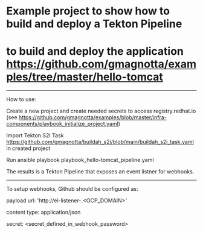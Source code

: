 # Example project to show how to build and deploy a Tekton Pipeline
# to build and deploy the application https://github.com/gmagnotta/examples/tree/master/hello-tomcat

---
How to use:

Create a new project and create needed secrets to access registry.redhat.io
(see https://github.com/gmagnotta/examples/blob/master/infra-components/playbook_initialize_project.yaml)

Import Tekton S2I Task https://github.com/gmagnotta/buildah_s2i/blob/main/buildah_s2i_task.yaml in created project

Run ansible playbook playbook_hello-tomcat_pipeline.yaml

The results is a Tekton Pipeline that exposes an event listner for webhooks.

---

To setup webhooks, Github should be configured as:

payload url: 'http://el-listener-<project>.<OCP_DOMAIN>'

content type: application/json

secret: <secret_defined_in_webhook_password>